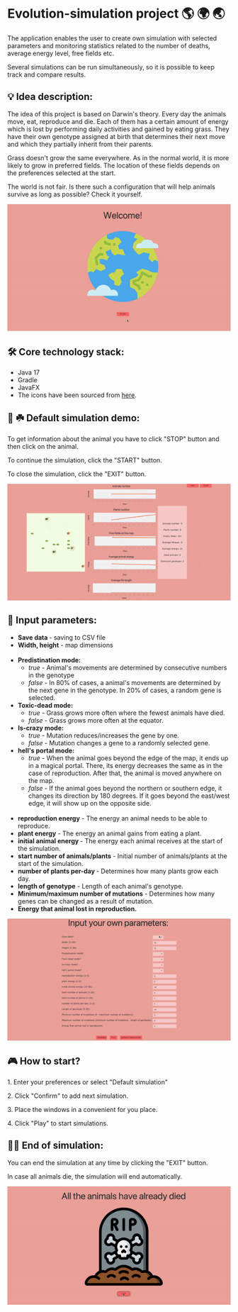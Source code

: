 <h1> Evolution-simulation project 🌎 🌍 🌏 </h1>

<p> The application enables the user to create own simulation with selected parameters and monitoring statistics related to the number of deaths, average energy level, free fields etc. </p>
<p> Several simulations can be run simultaneously, so it is possible to keep track and compare results.</p>

<h2>💡 Idea description: </h2>
<p> The idea of this project is based on Darwin's theory. Every day the animals move, eat, 
reproduce and die. Each of them has a certain amount of energy which is lost by performing daily 
activities and gained by eating grass. They have their own genotype assigned at birth that 
determines their next move and which they partially inherit from their parents.</p>

<p> Grass doesn't grow the same everywhere. As in the normal world, it is more likely to grow 
in preferred fields. The location of these fields depends on the preferences selected at the start.</p>

<p> The world is not fair. Is there such a configuration that will help animals survive as 
long as possible? Check it yourself.</p>
<img src="/readme/start.gif">

<h2> 🛠 Core technology stack: </h2>
<ul>
<li> Java 17 </li>
<li> Gradle </li>
<li> JavaFX </li>
<li> The icons have been sourced from <a href="https://www.flaticon.com">here</a>. </li>
</ul>


<h2> 🐌 ☘️ Default simulation demo: </h2>
<p> To get information about the animal you have to click "STOP" button and then click on the animal. </p>
<p> To continue the simulation, click the "START" button. </p>
<p> To close the simulation, click the "EXIT" button. </p>
<img src="/readme/demo.gif">

<h2> 🔎  Input parameters: </h2>
<ul> 
  <li> <strong> Save data </strong> - saving to CSV file</li>
  <li> <strong> Width, height</strong> - map dimensions</li>
  <br>
  <li> <strong>Predistination mode: </strong>
<ul> 
<li> <em>true</em> - Animal's movements are determined by consecutive numbers in the genotype </li>
  <li> <em>false</em> - In 80% of cases, a animal's movements are determined by the next gene in the genotype. In 20% of cases, a random gene is selected. </li>
</ul>
</li>
  <li> <strong> Toxic-dead mode:</strong>
<ul> 
<li> <em>true</em> - Grass grows more often where the fewest animals have died. </li>
<li> <em>false</em> - Grass grows more often at the equator. </li>
</ul>
  <li>  <strong> Is-crazy mode: </strong>
<ul> 
<li> <em>true</em> - Mutation reduces/increases the gene by one. </li>
<li> <em>false</em> - Mutation changes a gene to a randomly selected gene. </li>
</ul>
</li>
</li>
<li> <strong> hell's portal mode: </strong>
<ul> 
  <li> <em>true</em> - When the animal goes beyond the edge of the map, it ends up in a magical portal. There, its energy decreases the same as in the case of reproduction. After that, the animal is moved anywhere on the map.</li>
<li> <em>false</em> - If the animal goes beyond the northern or southern edge, it changes its direction by 180 degrees. If it goes beyond the east/west edge, it will show up on the opposite side.</li>
</ul>
</li>
<br>
<li> <strong>reproduction energy</strong> - The energy an animal needs to be able to reproduce. </li>
<li> <strong>plant energy</strong> - The energy an animal gains from eating a plant. </li>
<li><strong> initial animal energy </strong>- The energy each animal receives at the start of the simulation. </li>
<li> <strong>start number of animals/plants</strong> - Initial number of animals/plants at the start of the simulation. </li>
<li> <strong>number of plants per-day </strong>- Determines how many plants grow each day. </li>
<li> <strong>length of genotype</strong> - Length of each animal's genotype. </li>
<li> <strong>Minimum/maximum number of mutations</strong> - Determines how many genes can be changed as a result of mutation. </li>
<li> <strong>Energy that animal lost in reproduction.</strong> </li>
</ul>
<img src="/readme/input.gif">

<h2> 🎮 How to start? </h2>
<p> 1. Enter your preferences or select "Default simulation" </p>
<p> 2. Click "Confirm" to add next simulation. </p>
<p> 3. Place the windows in a convenient for you place. </p>
<p> 4. Click "Play" to start simulations. </p>

<h2> 🏴‍☠️ End of simulation: </h2>
<p> You can end the simulation at any time by clicking the "EXIT" button.</p>
<p> In case all animals die, the simulation will end automatically. </p>
<img src="/readme/end.gif">


